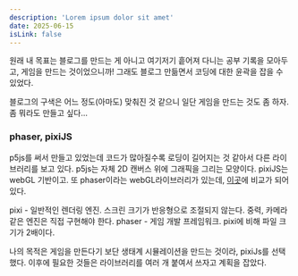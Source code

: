 ```yaml
---
description: 'Lorem ipsum dolor sit amet'
date: 2025-06-15
isLink: false
---
```


원래 내 목표는 블로그를 만드는 게 아니고 여기저기 흩어져 다니는 공부 기록을 모아두고, 게임을 만드는 것이었으니까!
그래도 블로그 만듦면서 코딩에 대한 윤곽을 잡을 수 있었다.

블로그의 구색은 어느 정도(아마도) 맞춰진 것 같으니 일단 게임을 만드는 것도 좀 하자. 좀 뭐라도 만들고 싶다...

### phaser, pixiJS

p5js를 써서 만들고 있었는데 코드가 많아질수록 로딩이 길어지는 것 같아서 다른 라이브러리를 보고 있다. 
p5js는 자체 2D 캔버스 위에 그래픽을 그리는 모양이다. pixiJS는 webGL 기반이고. 
또 phaser이라는 webGL라이브러리가 있는데, [이곳](https://fgfactory.com/webgl-libraries-for-2d-games)에 비교가 되어 있다. 

pixi - 일반적인 렌더링 엔진. 스크린 크기가 반응형으로 조절되지 않는다. 중력, 카메라 같은 엔진은 직접 구현해야 한다. 
phaser - 게임 개발 프레임워크.  pixi에 비해 파일 크기가 2배이다. 

나의 목적은 게임을 만든다기 보단 생태계 시뮬레이션을 만드는 것이라, pixiJs를 선택했다. 이후에 필요한 것들은 라이브러리를 여러 개 붙여서 쓰자고 계획을 잡았다. 